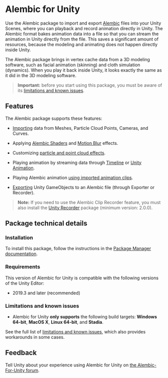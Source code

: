 # Alembic for Unity

Use the Alembic package to import and export [Alembic](http://www.alembic.io/) files into your Unity Scenes, where you can playback and record animation directly in Unity. The Alembic format bakes animation data into a file so that you can stream the animation in Unity directly from the file. This saves a significant amount of resources, because the modeling and animating does not happen directly inside Unity.

The Alembic package brings in vertex cache data from a 3D modeling software, such as facial animation (skinning) and cloth simulation (dynamics). When you play it back inside Unity, it looks exactly the same as it did in the 3D modeling software.

>**Important:** before you start using this package, you must be aware of its [limitations and known issues](known-issues.md).


## Features

The Alembic package supports these features:

* [Importing](import.md) data from Meshes, Particle Cloud Points, Cameras, and Curves.

* Applying [Alembic Shaders](matshad.md#shaders) and [Motion Blur](matshad.md#blur) effects.

* Customizing [particle and point cloud effects](particles.md).

* Playing animation by streaming data through [Timeline](timeline.md) or [Unity Animation](animClip.md).

* Playing Alembic animation [using imported animation clips](time_ImportedClip.md).

* [Exporting](export.md) Unity GameObjects to an Alembic file (through Exporter or Recorder).

> **Note:** If you need to use the Alembic Clip Recorder feature, you must also install the [Unity Recorder](https://docs.unity3d.com/Packages/com.unity.recorder@latest/index.html) package (minimum version: 2.0.0).


## Package technical details

### Installation

To install this package, follow the instructions in the [Package Manager documentation](https://docs.unity3d.com/Manual/upm-ui-install.html).

### Requirements

This version of Alembic for Unity is compatible with the following versions of the Unity Editor:

* 2019.3 and later (recommended)

### Limitations and known issues

* Alembic for Unity **only supports** the following build targets: **Windows 64-bit**, **MacOS X**, **Linux 64-bit**, and **Stadia**.

See the full list of [limitations and known issues](known-issues.md), which also provides workarounds in some cases.


## Feedback

Tell Unity about your experience using Alembic for Unity on [the Alembic-For-Unity forum](https://forum.unity.com/threads/alembic-for-unity.521649/).
